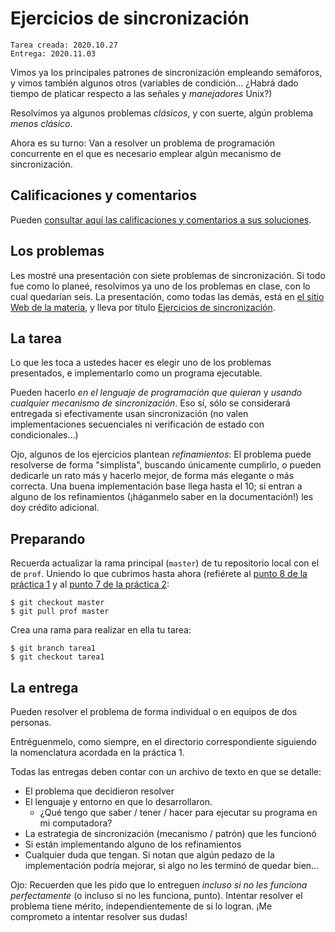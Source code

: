 # Ejercicios de sincronización

    Tarea creada: 2020.10.27
	Entrega: 2020.11.03

Vimos ya los principales patrones de sincronización empleando
semáforos, y vimos también algunos otros (variables de
condición... ¿Habrá dado tiempo de platicar respecto a las señales y
_manejadores_ Unix?)

Resolvimos ya algunos problemas _clásicos_, y con suerte, algún
problema _menos clásico_.

Ahora es su turno: Van a resolver un problema de programación
concurrente en el que es necesario emplear algún mecanismo de
sincronización.

## Calificaciones y comentarios

Pueden [consultar aquí las calificaciones y comentarios a sus
soluciones](./revision.org).

## Los problemas

Les mostré una presentación con siete problemas de sincronización. Si
todo fue como lo planeé, resolvimos ya uno de los problemas en clase,
con lo cual quedarían seis. La presentación, como todas las demás,
está en [el sitio Web de la materia](http://gwolf.sistop.org/), y
lleva por título [Ejercicios de
sincronización](http://gwolf.sistop.org/laminas/06b-ejercicios-sincronizacion.pdf).

## La tarea

Lo que les toca a ustedes hacer es elegir uno de los problemas
presentados, e implementarlo como un programa ejecutable.

Pueden hacerlo _en el lenguaje de programación que quieran_ y _usando
cualquier mecanismo de sincronización_. Eso sí, sólo se considerará
entregada si efectivamente usan sincronización (no valen
implementaciones secuenciales ni verificación de estado con
condicionales...)

Ojo, algunos de los ejercicios plantean _refinamientos_: El problema
puede resolverse de forma "simplista", buscando únicamente cumplirlo,
o pueden dedicarle un rato más y hacerlo mejor, de forma más
elegante o más correcta. Una buena implementación base llega hasta el
10; si entran a alguno de los refinamientos (¡háganmelo saber en la
documentación!) les doy crédito adicional.

## Preparando

Recuerda actualizar la rama principal (`master`) de tu repositorio
local con el de `prof`. Uniendo lo que cubrimos hasta ahora
(refiérete al [punto 8 de la práctica 1](../../practicas/1/README.md)
y al [punto 7 de la práctica 2](../../practicas/2/README.md):

    $ git checkout master
    $ git pull prof master

Crea una rama para realizar en ella tu tarea:

    $ git branch tarea1
	$ git checkout tarea1

## La entrega

Pueden resolver el problema de forma individual o en equipos de dos
personas.

Entréguenmelo, como siempre, en el directorio correspondiente
siguiendo la nomenclatura acordada en la práctica 1.

Todas las entregas deben contar con un archivo de texto en que se
detalle:

- El problema que decidieron resolver
- El lenguaje y entorno en que lo desarrollaron.
  - ¿Qué tengo que saber / tener / hacer para ejecutar su programa en
    mi computadora?
- La estrategia de sincronización (mecanismo / patrón) que les
  funcionó
- Si están implementando alguno de los refinamientos
- Cualquier duda que tengan. Si notan que algún pedazo de la
  implementación podría mejorar, si algo no les terminó de quedar
  bien...

Ojo: Recuerden que les pido que lo entreguen _incluso si no les
funciona perfectamente_ (o incluso si no les funciona,
punto). Intentar resolver el problema tiene mérito, independientemente
de si lo logran. ¡Me comprometo a intentar resolver sus dudas!

